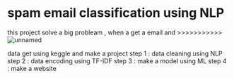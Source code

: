 # spam email classification using NLP
this project solve a big probleam , when a get a email and >>>>>>>>>>>
![unnamed](https://github.com/user-attachments/assets/ef3ad3af-f449-488d-8919-077644dd7618)



data get using keggle and make a project
step 1 :  data cleaning using NLP
step 2 : data encoding using TF-IDF
step 3 : make a model using ML 
step 4 : make a website 
